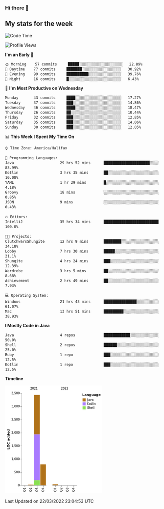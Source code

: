 ### Hi there 👋

## My stats for the week
<!--START_SECTION:waka-->
![Code Time](http://img.shields.io/badge/Code%20Time-113%20hrs%2042%20mins-blue)

![Profile Views](http://img.shields.io/badge/Profile%20Views-98-blue)

**I'm an Early 🐤** 

```text
🌞 Morning    57 commits     █████░░░░░░░░░░░░░░░░░░░░   22.89% 
🌆 Daytime    77 commits     ███████░░░░░░░░░░░░░░░░░░   30.92% 
🌃 Evening    99 commits     ██████████░░░░░░░░░░░░░░░   39.76% 
🌙 Night      16 commits     █░░░░░░░░░░░░░░░░░░░░░░░░   6.43%

```
📅 **I'm Most Productive on Wednesday** 

```text
Monday       43 commits     ████░░░░░░░░░░░░░░░░░░░░░   17.27% 
Tuesday      37 commits     ███░░░░░░░░░░░░░░░░░░░░░░   14.86% 
Wednesday    46 commits     ████░░░░░░░░░░░░░░░░░░░░░   18.47% 
Thursday     26 commits     ██░░░░░░░░░░░░░░░░░░░░░░░   10.44% 
Friday       32 commits     ███░░░░░░░░░░░░░░░░░░░░░░   12.85% 
Saturday     35 commits     ███░░░░░░░░░░░░░░░░░░░░░░   14.06% 
Sunday       30 commits     ███░░░░░░░░░░░░░░░░░░░░░░   12.05%

```


📊 **This Week I Spent My Time On** 

```text
⌚︎ Time Zone: America/Halifax

💬 Programming Languages: 
Java                     29 hrs 52 mins      █████████████████████░░░░   83.99% 
Kotlin                   3 hrs 35 mins       ██░░░░░░░░░░░░░░░░░░░░░░░   10.08% 
YAML                     1 hr 29 mins        █░░░░░░░░░░░░░░░░░░░░░░░░   4.18% 
Groovy                   18 mins             ░░░░░░░░░░░░░░░░░░░░░░░░░   0.85% 
JSON                     9 mins              ░░░░░░░░░░░░░░░░░░░░░░░░░   0.43%

🔥 Editors: 
IntelliJ                 35 hrs 34 mins      █████████████████████████   100.0%

🐱‍💻 Projects: 
ClutchwarsShungite       12 hrs 9 mins       ████████░░░░░░░░░░░░░░░░░   34.18% 
Lobby                    7 hrs 30 mins       █████░░░░░░░░░░░░░░░░░░░░   21.1% 
Shungite                 4 hrs 24 mins       ███░░░░░░░░░░░░░░░░░░░░░░   12.39% 
Wardrobe                 3 hrs 5 mins        ██░░░░░░░░░░░░░░░░░░░░░░░   8.68% 
Achievement              2 hrs 49 mins       ██░░░░░░░░░░░░░░░░░░░░░░░   7.93%

💻 Operating System: 
Windows                  21 hrs 43 mins      ███████████████░░░░░░░░░░   61.07% 
Mac                      13 hrs 51 mins      █████████░░░░░░░░░░░░░░░░   38.93%

```

**I Mostly Code in Java** 

```text
Java                     4 repos             ████████████░░░░░░░░░░░░░   50.0% 
Shell                    2 repos             ██████░░░░░░░░░░░░░░░░░░░   25.0% 
Ruby                     1 repo              ███░░░░░░░░░░░░░░░░░░░░░░   12.5% 
Kotlin                   1 repo              ███░░░░░░░░░░░░░░░░░░░░░░   12.5%

```


**Timeline**

![Chart not found](https://raw.githubusercontent.com/lyndseyy/lyndseyy/main/charts/bar_graph.png) 


 Last Updated on 22/03/2022 23:04:53 UTC
<!--END_SECTION:waka-->